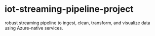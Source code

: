 # iot-streaming-pipeline-project
robust streaming pipeline to ingest, clean, transform, and visualize data using Azure-native services.
